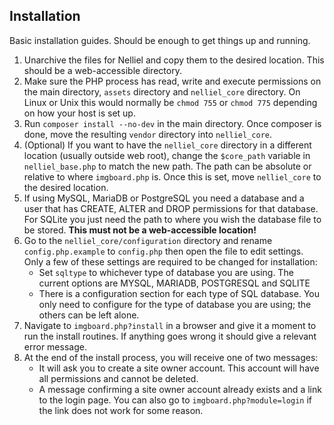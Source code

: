 ## Installation
Basic installation guides. Should be enough to get things up and running.

1. Unarchive the files for Nelliel and copy them to the desired location. This should be a web-accessible directory.
2. Make sure the PHP process has read, write and execute permissions on the main directory, `assets` directory and `nelliel_core` directory. On Linux or Unix this would normally be `chmod 755` or `chmod 775` depending on how your host is set up.
3. Run `composer install --no-dev` in the main directory. Once composer is done, move the resulting `vendor` directory into `nelliel_core`. 
4. (Optional) If you want to have the `nelliel_core` directory in a different location (usually outside web root), change the `$core_path` variable in `nelliel_base.php` to match the new path. The path can be absolute or relative to where `imgboard.php` is. Once this is set, move `nelliel_core` to the desired location.
5. If using MySQL, MariaDB or PostgreSQL you need a database and a user that has CREATE, ALTER and DROP permissions for that database.  
For SQLite you just need the path to where you wish the database file to be stored. **This must not be a web-accessible location!**
6. Go to the `nelliel_core/configuration` directory and rename `config.php.example` to `config.php` then open the file to edit settings. Only a few of these settings are required to be changed for installation:  
	- Set `sqltype` to whichever type of database you are using. The current options are MYSQL, MARIADB, POSTGRESQL and SQLITE  
	- There is a configuration section for each type of SQL database. You only need to configure for the type of database you are using; the others can be left alone.  
7. Navigate to `imgboard.php?install` in a browser and give it a moment to run the install routines. If anything goes wrong it should give a relevant error message.
8. At the end of the install process, you will receive one of two messages:
	- It will ask you to create a site owner account. This account will have all permissions and cannot be deleted.
	- A message confirming a site owner account already exists and a link to the login page. You can also go to `imgboard.php?module=login` if the link does not work for some reason.